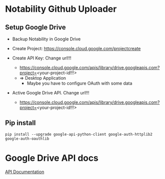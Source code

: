 # Notability Github Uploader

## Setup Google Drive

- Backup Notability in Google Drive
- Create Project: https://console.cloud.google.com/projectcreate
- Create API Key: Change url!!! 
  - https://console.cloud.google.com/apis/library/drive.googleapis.com?project=<your-project-id!!!>
  - => Desktop Application
    - Maybe you have to configure OAuth with some data

- Active Google Drive API. Change url!!! 
  - https://console.cloud.google.com/apis/library/drive.googleapis.com?project=<your-project-id!!!>




## Pip install 
`pip install --upgrade google-api-python-client google-auth-httplib2 google-auth-oauthlib`

# Google Drive API docs
[API Documentation]("https://developers.google.com/drive/api?hl=de")